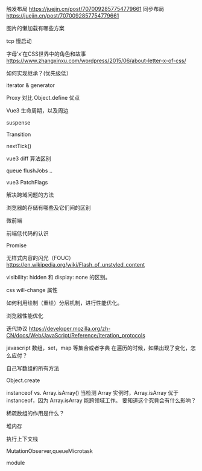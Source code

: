 触发布局 https://juejin.cn/post/7070092857754779661
同步布局 https://juejin.cn/post/7070092857754779661

图片的懒加载有哪些方案

tcp 慢启动

字母’x’在CSS世界中的角色和故事
https://www.zhangxinxu.com/wordpress/2015/06/about-letter-x-of-css/


如何实现继承？(优先级低）

iterator & generator

Proxy 对比 Object.define 优点

Vue3 生命周期，以及周边

suspense

Transition

nextTick()

vue3 diff 算法区别

queue flushJobs ..

vue3 PatchFlags

解决跨域问题的方法

浏览器的存储有哪些及它们间的区别

微前端

前端低代码的认识

Promise


无样式内容的闪光（FOUC） https://en.wikipedia.org/wiki/Flash_of_unstyled_content

visibility: hidden 和 display: none 的区别。

css will-change 属性

如何利用绘制（重绘）分层机制，进行性能优化。

浏览器性能优化

迭代协议 https://developer.mozilla.org/zh-CN/docs/Web/JavaScript/Reference/Iteration_protocols

javascript 数组，set，map 等集合或者字典 在遍历的时候，如果出现了变化，怎么应付？

自己写数组的所有方法

Object.create

instanceof vs. Array.isArray()
当检测 Array 实例时，Array.isArray 优于 instanceof，因为 Array.isArray 能跨领域工作。
要知道这个究竟会有什么影响？


稀疏数组的作用是什么？

堆内存

执行上下文栈

MutationObserver,queueMicrotask

module